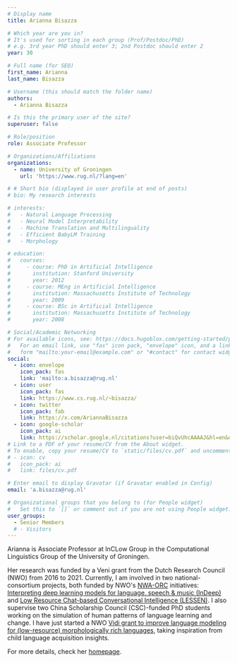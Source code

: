 ```yaml
---
# Display name
title: Arianna Bisazza

# Which year are you in?
# It's used for sorting in each group (Prof/Postdoc/PhD)
# e.g. 3rd year PhD should enter 3; 2nd Postdoc should enter 2
year: 30

# Full name (for SEO)
first_name: Arianna
last_name: Bisazza

# Username (this should match the folder name)
authors:
  - Arianna Bisazza

# Is this the primary user of the site?
superuser: false

# Role/position
role: Associate Professor

# Organizations/Affiliations
organizations:
  - name: University of Groningen
    url: 'https://www.rug.nl/?lang=en'

# # Short bio (displayed in user profile at end of posts)
# bio: My research interests 

# interests:
#   - Natural Language Processing
#   - Neural Model Interpretability
#   - Machine Translation and Multilinguality
#   - Efficient BabyLM Training
#   - Morphology

# education:
#   courses:
#     - course: PhD in Artificial Intelligence
#       institution: Stanford University
#       year: 2012
#     - course: MEng in Artificial Intelligence
#       institution: Massachusetts Institute of Technology
#       year: 2009
#     - course: BSc in Artificial Intelligence
#       institution: Massachusetts Institute of Technology
#       year: 2008

# Social/Academic Networking
# For available icons, see: https://docs.hugoblox.com/getting-started/page-builder/#icons
#   For an email link, use "fas" icon pack, "envelope" icon, and a link in the
#   form "mailto:your-email@example.com" or "#contact" for contact widget.
social:
  - icon: envelope
    icon_pack: fas
    link: 'mailto:a.bisazza@rug.nl'
  - icon: user
    icon_pack: fas
    link: https://www.cs.rug.nl/~bisazza/
  - icon: twitter
    icon_pack: fab
    link: https://x.com/AriannaBisazza
  - icon: google-scholar
    icon_pack: ai
    link: https://scholar.google.nl/citations?user=biQvUhcAAAAJ&hl=en&oi=ao
# Link to a PDF of your resume/CV from the About widget.
# To enable, copy your resume/CV to `static/files/cv.pdf` and uncomment the lines below.
# - icon: cv
#   icon_pack: ai
#   link: files/cv.pdf

# Enter email to display Gravatar (if Gravatar enabled in Config)
email: 'a.bisazza@rug.nl'

# Organizational groups that you belong to (for People widget)
#   Set this to `[]` or comment out if you are not using People widget.
user_groups:
  - Senior Members
  # - Visitors
---
```


Arianna is Associate Professor at InCLow Group in the Computational Linguistics Group of the University of Groningen.

Her research was funded by a Veni grant from the Dutch Research Council (NWO) from 2016 to 2021. Currently, I am involved in two national-consortium projects, both funded by NWO's [NWA-ORC](https://initiatieven.wetenschapsagenda.nl/en) initiatives: [Interpreting deep learning models for language, speech & music (InDeep)](https://projects.illc.uva.nl/indeep/) and [Low Resource Chat-based Conversational Intelligence (LESSEN)](https://lessen-project.nl/). I also supervise two China Scholarship Council (CSC)-funded PhD students working on the simulation of human patterns of language learning and change. I have just started a NWO [Vidi grant to improve language modeling for (low-resource) morphologically rich languages](https://www.nwo.nl/en/news/97-leading-researchers-receive-vidi-grants), taking inspiration from child language acquisition insights.

For more details, check her [homepage](https://www.cs.rug.nl/~bisazza/).

<!-- She is passionate about the statistical modeling of human languages, particularly in a multilingual context. Her long-term goal is to design robust language processing algorithms that can adapt to the large variety of linguistic phenomena observed around the world. -->
<!-- Among others, she work towards improving the quality of Machine Translation for challenging language pairs, and making state-of-the art NLP models more interpretable. -->
<!-- As a cross-disciplinary research enthusiast, she is interested in enhancing research on human language processing or language evolution with computational modeling tools. -->
<!-- Last but not least, she enjoys observing, interacting with, and finding daily inspiration in my two daughters and their trilingual minds in the making. -->